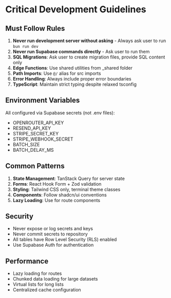 # Critical Development Guidelines

## Must Follow Rules
1. **Never run development server without asking** - Always ask user to run `bun run dev`
2. **Never run Supabase commands directly** - Ask user to run them
3. **SQL Migrations**: Ask user to create migration files, provide SQL content only
4. **Edge Functions**: Use shared utilities from _shared folder
5. **Path Imports**: Use `@/` alias for src imports
6. **Error Handling**: Always include proper error boundaries
7. **TypeScript**: Maintain strict typing despite relaxed tsconfig

## Environment Variables
All configured via Supabase secrets (not .env files):
- OPENROUTER_API_KEY
- RESEND_API_KEY
- STRIPE_SECRET_KEY
- STRIPE_WEBHOOK_SECRET
- BATCH_SIZE
- BATCH_DELAY_MS

## Common Patterns
1. **State Management**: TanStack Query for server state
2. **Forms**: React Hook Form + Zod validation
3. **Styling**: Tailwind CSS only, terminal theme classes
4. **Components**: Follow shadcn/ui conventions
5. **Lazy Loading**: Use for route components

## Security
- Never expose or log secrets and keys
- Never commit secrets to repository
- All tables have Row Level Security (RLS) enabled
- Use Supabase Auth for authentication

## Performance
- Lazy loading for routes
- Chunked data loading for large datasets
- Virtual lists for long lists
- Centralized cache configuration